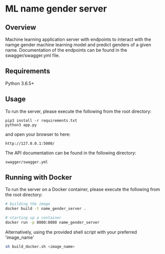 # ML name gender server

## Overview
Machine learning application server with endpoints to interact with the namge gender machine learning model and predict genders of a given name. Documentation of the endpoints can be found in the swagger/swagger.yml file.

## Requirements
Python 3.6.5+

## Usage
To run the server, please execute the following from the root directory:

```
pip3 install -r requirements.txt
python3 app.py
```

and open your browser to here:

```
http://127.0.0.1:5000/
```

The API documentation can be found in the following directory:
```
swagger/swagger.yml
```

## Running with Docker

To run the server on a Docker container, please execute the following from the root directory:

```bash
# building the image
docker build -t name_gender_server .

# starting up a container
docker run -p 8080:8080 name_gender_server
```

Alternatively, using the provided shell script with your preferred 'image_name'

```bash
sh build_docker.sh <image_name>
```
